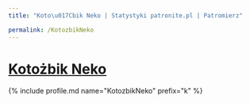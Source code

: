 ```yaml
---
title: "Koto\u017Cbik Neko | Statystyki patronite.pl | Patromierz"

permalink: /KotozbikNeko
---
```


# [Kotożbik Neko](https://patronite.pl/KotozbikNeko)

{% include profile.md name="KotozbikNeko" prefix="k" %}
